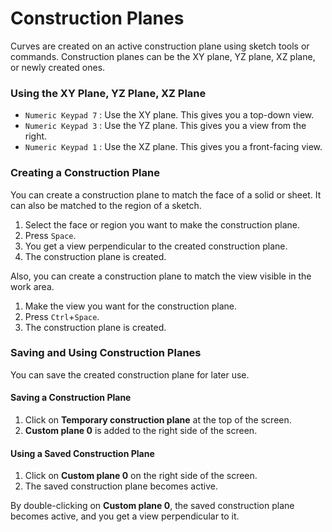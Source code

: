 # Construction Planes

Curves are created on an active construction plane using sketch tools or commands. Construction planes can be the XY plane, YZ plane, XZ plane, or newly created ones.

### Using the XY Plane, YZ Plane, XZ Plane

- `Numeric Keypad 7` : Use the XY plane. This gives you a top-down view.
- `Numeric Keypad 3` : Use the YZ plane. This gives you a view from the right.
- `Numeric Keypad 1` : Use the XZ plane. This gives you a front-facing view.

### Creating a Construction Plane

You can create a construction plane to match the face of a solid or sheet. It can also be matched to the region of a sketch.

1. Select the face or region you want to make the construction plane.
2. Press `Space`.
3. You get a view perpendicular to the created construction plane.
4. The construction plane is created.

Also, you can create a construction plane to match the view visible in the work area.

1. Make the view you want for the construction plane.
2. Press `Ctrl`+`Space`.
3. The construction plane is created.

### Saving and Using Construction Planes

You can save the created construction plane for later use.

#### Saving a Construction Plane

1. Click on **Temporary construction plane** at the top of the screen.
2. **Custom plane 0** is added to the right side of the screen.

#### Using a Saved Construction Plane

1. Click on **Custom plane 0** on the right side of the screen.
2. The saved construction plane becomes active.

By double-clicking on **Custom plane 0**, the saved construction plane becomes active, and you get a view perpendicular to it.
